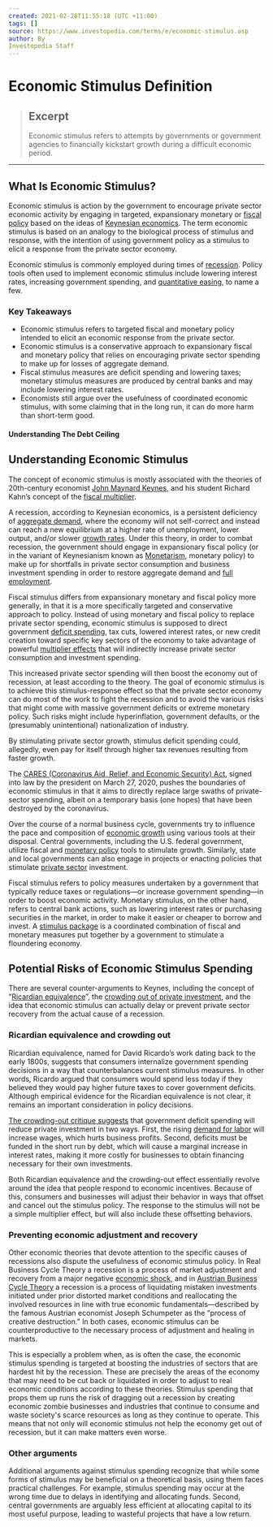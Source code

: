 ```yaml
---
created: 2021-02-28T11:55:18 (UTC +11:00)
tags: []
source: https://www.investopedia.com/terms/e/economic-stimulus.asp
author: By
Investopedia Staff
---
```


# Economic Stimulus Definition

> ## Excerpt
> Economic stimulus refers to attempts by governments or government agencies to financially kickstart growth during a difficult economic period.

---
## What Is Economic Stimulus?

Economic stimulus is action by the government to encourage private sector economic activity by engaging in targeted, expansionary monetary or [fiscal policy](https://www.investopedia.com/terms/f/fiscalpolicy.asp) based on the ideas of [Keynesian economics](https://www.investopedia.com/terms/k/keynesianeconomics.asp). The term economic stimulus is based on an analogy to the biological process of stimulus and response, with the intention of using government policy as a stimulus to elicit a response from the private sector economy.

Economic stimulus is commonly employed during times of [recession](https://www.investopedia.com/terms/r/recession.asp). Policy tools often used to implement economic stimulus include lowering interest rates, increasing government spending, and [quantitative easing](https://www.investopedia.com/terms/q/quantitative-easing.asp), to name a few.

### Key Takeaways

-   Economic stimulus refers to targeted fiscal and monetary policy intended to elicit an economic response from the private sector.
-   Economic stimulus is a conservative approach to expansionary fiscal and monetary policy that relies on encouraging private sector spending to make up for losses of aggregate demand.
-   Fiscal stimulus measures are deficit spending and lowering taxes; monetary stimulus measures are produced by central banks and may include lowering interest rates.
-   Economists still argue over the usefulness of coordinated economic stimulus, with some claiming that in the long run, it can do more harm than short-term good.

#### Understanding The Debt Ceiling

## Understanding Economic Stimulus

The concept of economic stimulus is mostly associated with the theories of 20th-century economist [John Maynard Keynes](https://www.investopedia.com/terms/j/john_maynard_keynes.asp), and his student Richard Kahn’s concept of the [fiscal multiplier](https://www.investopedia.com/ask/answers/09/keynesian-multiplier.asp).

A recession, according to Keynesian economics, is a persistent deficiency of [aggregate demand](https://www.investopedia.com/terms/a/aggregatedemand.asp), where the economy will not self-correct and instead can reach a new equilibrium at a higher rate of unemployment, lower output, and/or slower [growth rates](https://www.investopedia.com/terms/g/growthrates.asp). Under this theory, in order to combat recession, the government should engage in expansionary fiscal policy (or in the variant of Keynesianism known as [Monetarism](https://www.investopedia.com/terms/m/monetarism.asp), monetary policy) to make up for shortfalls in private sector consumption and business investment spending in order to restore aggregate demand and [full employment](https://www.investopedia.com/terms/f/fullemployment.asp).

Fiscal stimulus differs from expansionary monetary and fiscal policy more generally, in that it is a more specifically targeted and conservative approach to policy. Instead of using monetary and fiscal policy to replace private sector spending, economic stimulus is supposed to direct government [deficit spending](https://www.investopedia.com/terms/d/deficit-spending.asp), tax cuts, lowered interest rates, or new credit creation toward specific key sectors of the economy to take advantage of powerful [multiplier effects](https://www.investopedia.com/terms/m/multipliereffect.asp) that will indirectly increase private sector consumption and investment spending.

This increased private sector spending will then boost the economy out of recession, at least according to the theory. The goal of economic stimulus is to achieve this stimulus-response effect so that the private sector economy can do most of the work to fight the recession and to avoid the various risks that might come with massive government deficits or extreme monetary policy. Such risks might include hyperinflation, government defaults, or the (presumably unintentional) nationalization of industry.

By stimulating private sector growth, stimulus deficit spending could, allegedly, even pay for itself through higher tax revenues resulting from faster growth.

The [CARES (Coronavirus Aid, Relief, and Economic Security) Act](https://www.investopedia.com/what-s-in-the-usd2-trillion-coronavirus-stimulus-bill-4800882), signed into law by the president on March 27, 2020, pushes the boundaries of economic stimulus in that it aims to directly replace large swaths of private-sector spending, albeit on a temporary basis (one hopes) that have been destroyed by the coronavirus.

Over the course of a normal business cycle, governments try to influence the pace and composition of [economic growth](https://www.investopedia.com/terms/e/economicgrowth.asp) using various tools at their disposal. Central governments, including the U.S. federal government, utilize fiscal and [monetary policy](https://www.investopedia.com/terms/m/monetarypolicy.asp) tools to stimulate growth. Similarly, state and local governments can also engage in projects or enacting policies that stimulate [private sector](https://www.investopedia.com/terms/p/private-sector.asp) investment.

Fiscal stimulus refers to policy measures undertaken by a government that typically reduce taxes or regulations—or increase government spending—in order to boost economic activity. Monetary stimulus, on the other hand, refers to central bank actions, such as lowering interest rates or purchasing securities in the market, in order to make it easier or cheaper to borrow and invest. A [stimulus package](https://www.investopedia.com/terms/s/stimulus-package.asp) is a coordinated combination of fiscal and monetary measures put together by a government to stimulate a floundering economy. 

## Potential Risks of Economic Stimulus Spending

There are several counter-arguments to Keynes, including the concept of “[Ricardian equivalence](https://www.investopedia.com/terms/r/ricardianequivalence.asp)”, the [crowding out of private investment](https://www.investopedia.com/terms/c/crowdingouteffect.asp), and the idea that economic stimulus can actually delay or prevent private sector recovery from the actual cause of a recession. 

### Ricardian equivalence and crowding out

Ricardian equivalence, named for David Ricardo’s work dating back to the early 1800s, suggests that consumers internalize government spending decisions in a way that counterbalances current stimulus measures. In other words, Ricardo argued that consumers would spend less today if they believed they would pay higher future taxes to cover government deficits. Although empirical evidence for the Ricardian equivalence is not clear, it remains an important consideration in policy decisions.

[The crowding-out critique suggests](https://www.investopedia.com/ask/answers/060915/how-does-crowding-out-effect-influence-multiplier-effect-government-stimulus.asp) that government deficit spending will reduce private investment in two ways. First, the rising [demand for labor](https://www.investopedia.com/terms/d/demand_for_labor.asp) will increase wages, which hurts business profits. Second, deficits must be funded in the short run by debt, which will cause a marginal increase in interest rates, making it more costly for businesses to obtain financing necessary for their own investments.

Both Ricardian equivalence and the crowding-out effect essentially revolve around the idea that people respond to economic incentives. Because of this, consumers and businesses will adjust their behavior in ways that offset and cancel out the stimulus policy. The response to the stimulus will not be a simple multiplier effect, but will also include these offsetting behaviors. 

### Preventing economic adjustment and recovery

Other economic theories that devote attention to the specific causes of recessions also dispute the usefulness of economic stimulus policy. In Real Business Cycle Theory a recession is a process of market adjustment and recovery from a major negative [economic shock](https://www.investopedia.com/terms/e/economic-shock.asp), and in [Austrian Business Cycle Theory](https://www.investopedia.com/terms/a/austrian_school.asp#austrian-business-cycle-theory) a recession is a process of liquidating mistaken investments initiated under prior distorted market conditions and reallocating the involved resources in line with true economic fundamentals—described by the famous Austrian economist Joseph Schumpeter as the “process of creative destruction." In both cases, economic stimulus can be counterproductive to the necessary process of adjustment and healing in markets. 

This is especially a problem when, as is often the case, the economic stimulus spending is targeted at boosting the industries of sectors that are hardest hit by the recession. These are precisely the areas of the economy that may need to be cut back or liquidated in order to adjust to real economic conditions according to these theories. Stimulus spending that props them up runs the risk of dragging out a recession by creating economic zombie businesses and industries that continue to consume and waste society's scarce resources as long as they continue to operate. This means that not only will economic stimulus not help the economy get out of recession, but it can make matters even worse. 

### Other arguments

Additional arguments against stimulus spending recognize that while some forms of stimulus may be beneficial on a theoretical basis, using them faces practical challenges. For example, stimulus spending may occur at the wrong time due to delays in identifying and allocating funds. Second, central governments are arguably less efficient at allocating capital to its most useful purpose, leading to wasteful projects that have a low return.
